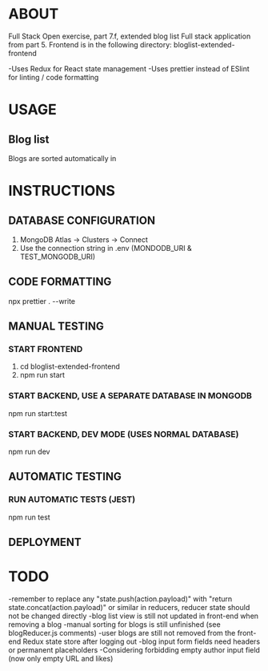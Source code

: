 # ABOUT

Full Stack Open exercise, part 7.f, extended blog list Full stack application from part 5.
Frontend is in the following directory: bloglist-extended-frontend

-Uses Redux for React state management
-Uses prettier instead of ESlint for linting / code formatting

# USAGE

## Blog list
Blogs are sorted automatically in

# INSTRUCTIONS

## DATABASE CONFIGURATION

1. MongoDB Atlas -> Clusters -> Connect
2. Use the connection string in .env (MONDODB_URI & TEST_MONGODB_URI)

## CODE FORMATTING

npx prettier . --write


## MANUAL TESTING

### START FRONTEND

1. cd bloglist-extended-frontend
2. npm run start

### START BACKEND, USE A SEPARATE DATABASE IN MONGODB

npm run start:test

### START BACKEND, DEV MODE (USES NORMAL DATABASE)

npm run dev

## AUTOMATIC TESTING

### RUN AUTOMATIC TESTS (JEST)

npm run test


## DEPLOYMENT


# TODO

-remember to replace any "state.push(action.payload)" with "return state.concat(action.payload)" or similar in reducers, reducer state should not be changed directly
-blog list view is still not updated in front-end when removing a blog
-manual sorting for blogs is still unfinished (see blogReducer.js comments)
-user blogs are still not removed from the front-end Redux state store after logging out
-blog input form fields need headers or permanent placeholders
-Considering forbidding empty author input field (now only empty URL and likes)
